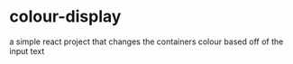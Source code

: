 # colour-display
a simple react project that changes the containers colour based off of the input text
